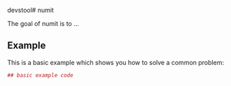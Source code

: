 devstool# numit

The goal of numit is to ...

## Example

This is a basic example which shows you how to solve a common problem:

``` r
## basic example code
```

